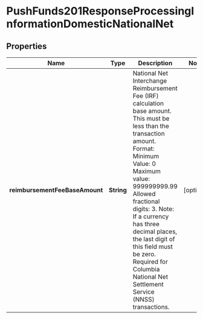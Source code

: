 
# PushFunds201ResponseProcessingInformationDomesticNationalNet

## Properties
Name | Type | Description | Notes
------------ | ------------- | ------------- | -------------
**reimbursementFeeBaseAmount** | **String** | National Net Interchange Reimbursement Fee (IRF) calculation base amount. This must be less than the transaction amount.  Format:  Minimum Value: 0  Maximum value: 999999999.99  Allowed fractional digits: 3.  Note: If a currency has three decimal places, the last digit of this field must be zero.  Required for Columbia National Net Settlement Service (NNSS) transactions.  |  [optional]



